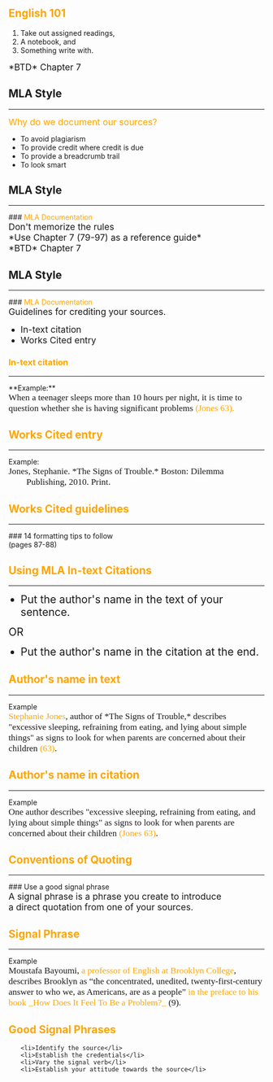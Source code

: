 ## <span style="color: orange;">English 101</span>

1. Take out assigned readings,
2. A notebook, and
3. Something write with.



<div style="font-size: 125%">*BTD* Chapter 7</div>

## MLA Style
<hr />
<div style="font-size: 125%; color: orange;" class="fragment" data-fragment-index="0">Why do we document our sources?</div>
<ul>
	<li class="fragment" data-fragment-index="1">To avoid plagiarism</li>
	<li class="fragment" data-fragment-index="2">To provide credit where credit is due</li>
	<li class="fragment" data-fragment-index="3">To provide a breadcrumb trail</li>
	<li class="fragment" data-fragment-index="4">To look smart</li>
</ul>



## MLA Style
<hr />
### <span style="color: orange;">MLA Documentation</span>
<div style="font-size: 125%;"  class="fragment" data-fragment-index="0">Don't memorize the rules</div>
<div style="font-size: 125%;"  class="fragment" data-fragment-index="1">*Use Chapter 7 (79-97) as a reference guide*</div>


<div style="font-size: 125%">*BTD* Chapter 7</div>

## MLA Style
<hr />
### <span style="color: orange;">MLA Documentation</span>
<div style="font-size: 125%">Guidelines for crediting your sources.</div>

<ul>
<li style="font-size: 125%;" class="fragment" data-fragment-index="1">In-text citation</li>
<li style="font-size: 125%;" class="fragment" data-fragment-index="2">Works Cited entry</li>
</ul>


### <span style="color: orange;">In-text citation</span>
<hr />
**Example:**
<div style="text-align: left; font-family: Cambria, Serif; font-size: 125%; font-weight: normal;">When a teenager sleeps more than 10 hours per night, it is time to question whether she is having significant problems <span style="color: orange;" class="fragment" data-fragment-index="1">(Jones 63).</span></div>


## <span style="color: orange;">Works Cited entry</span>
<hr />
Example:
<div style="text-align: left; font-family: Cambria, Serif; font-size: 125%; font-weight: normal; margin-left: 2em; text-indent: -2em;">Jones, Stephanie. *The Signs of Trouble.* Boston: Dilemma Publishing, 2010. Print.</div>


## <span style="color: orange;">Works Cited guidelines</span>
<hr />
### 14 formatting tips to follow
<div style="text-size: 150%;">(pages 87-88)</div>



## <span style="color: orange;">Using MLA In-text Citations</span>
<hr />

<ul>
<li style="font-size: 150%" class="fragment roll-in" data-fragment-index="1">Put the author's name in the text of your sentence.</li>
</ul>
<div style="font-size: 150%" class="fragment" data-fragment-index="2">OR</div>
<ul>
<li style="font-size: 150%" class="fragment roll-in" data-fragment-index="3">
Put the author's name in the citation at the end.
</li>
</ul>

</div>


## <span style="color: orange;">Author's name in text</span>
<hr />
Example
<div style="text-align: left; font-family: Cambria, Serif; font-size: 125%; font-weight: normal;"><span style="color: orange;">Stephanie Jones</span>, author of *The Signs of Trouble,* describes "excessive sleeping, refraining from eating, and lying about simple things" as signs to look for when parents are concerned about their children <span style="color: orange;">(63)</span>.</div>


## <span style="color: orange;">Author's name in citation</span>
<hr />
Example
<div style="text-align: left; font-family: Cambria, Serif; font-size: 125%; font-weight: normal;">One author describes "excessive sleeping, refraining from eating, and lying about simple things" as signs to look for when parents are concerned about their children <span style="color: orange;">(Jones 63)</span>.</div>



## <span style="color: orange;">Conventions of Quoting</span>
<hr />
### Use a good signal phrase
<div style="font-size: 125%;">A signal phrase is a phrase you create to introduce <br />a direct quotation from one of your sources.</div>


## <span style="color: orange;">Signal Phrase</span>
<hr />
Example
<div style="text-align: left; font-family: Cambria, Serif; font-size: 125%; font-weight: normal;">Moustafa Bayoumi, <span style="color: orange;">a professor of English at Brooklyn College</span>, describes Brooklyn as &ldquo;the concentrated, unedited, twenty-first-century answer to who we, as Americans, are as a people&rdquo; <span style="color: orange;">in the preface to his book _How Does It Feel To Be a Problem?_</span> (9).</div>


## <span style="color: orange;">Good Signal Phrases</span>

<ul>

	<li>Identify the source</li>
	<li>Establish the credentials</li>
	<li>Vary the signal verb</li>
	<li>Establish your attitude towards the source</li>

</ul>


			